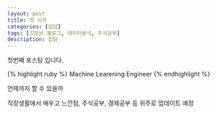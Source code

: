```yaml
---
layout: post
title: 첫 시작
categories: [잡담]
tags: [깃허브 블로그, 데이터분석, 주식공부]
description: 잡담
---
```


첫번째 포스팅 입니다.

{% highlight ruby %}
Machine Learening Engineer
{% endhighlight %}

언제까지 할 수 있을까

직장생활에서 배우고 느낀점, 주식공부, 경제공부 등 위주로 업데이트 예정